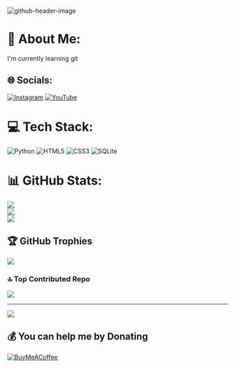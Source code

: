 ![github-header-image](https://github.com/user-attachments/assets/54740986-f648-40ac-aebf-296bd13229f2)

# 💫 About Me:
I'm currently learning git


## 🌐 Socials:
[![Instagram](https://img.shields.io/badge/Instagram-%23E4405F.svg?logo=Instagram&logoColor=white)](https://instagram.com/@pyteach_original) [![YouTube](https://img.shields.io/badge/YouTube-%23FF0000.svg?logo=YouTube&logoColor=white)](https://youtube.com/@pyteach) 

# 💻 Tech Stack:
![Python](https://img.shields.io/badge/python-3670A0?style=flat&logo=python&logoColor=ffdd54) ![HTML5](https://img.shields.io/badge/html5-%23E34F26.svg?style=flat&logo=html5&logoColor=white) ![CSS3](https://img.shields.io/badge/css3-%231572B6.svg?style=flat&logo=css3&logoColor=white) ![SQLite](https://img.shields.io/badge/sqlite-%2307405e.svg?style=flat&logo=sqlite&logoColor=white)
# 📊 GitHub Stats:
![](https://github-readme-stats.vercel.app/api?username=pyteach369&theme=radical&hide_border=false&include_all_commits=true&count_private=true)<br/>
![](https://github-readme-streak-stats.herokuapp.com/?user=pyteach369&theme=radical&hide_border=false)<br/>
![](https://github-readme-stats.vercel.app/api/top-langs/?username=pyteach369&theme=radical&hide_border=false&include_all_commits=true&count_private=true&layout=compact)

## 🏆 GitHub Trophies
![](https://github-profile-trophy.vercel.app/?username=pyteach369&theme=radical&no-frame=false&no-bg=false&margin-w=4)

### 🔝 Top Contributed Repo
![](https://github-contributor-stats.vercel.app/api?username=pyteach369&limit=5&theme=radical&combine_all_yearly_contributions=true)

---
[![](https://visitcount.itsvg.in/api?id=pyteach369&icon=5&color=0)](https://visitcount.itsvg.in)

  ## 💰 You can help me by Donating
  [![BuyMeACoffee](https://img.shields.io/badge/Buy%20Me%20a%20Coffee-ffdd00?style=for-the-badge&logo=buy-me-a-coffee&logoColor=black)](https://buymeacoffee.com/pyteach) 

  
<!-- Proudly created with GPRM ( https://gprm.itsvg.in ) -->
